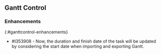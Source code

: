 ## Gantt Control

### Enhancements
{:#ganttcontrol-enhancements}

* \#I353908 - Now, the duration and finish date of the task will be updated by considering the start date when importing and exporting Gantt.
